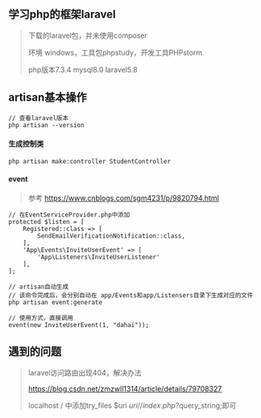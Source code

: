 ## 学习php的框架laravel
> 下载的laravel包，并未使用composer
>
> 环境 windows，工具包phpstudy，开发工具PHPstorm
>
> php版本7.3.4 mysql8.0 laravel5.8
>



## artisan基本操作




```
// 查看laravel版本
php artisan --version
```

#### 生成控制类

```$xslt
php artisan make:controller StudentController
```


#### event
> 参考 https://www.cnblogs.com/sgm4231/p/9820794.html

```$xslt
// 在EventServiceProvider.php中添加
protected $listen = [
    Registered::class => [
        SendEmailVerificationNotification::class,
    ],
    'App\Events\InviteUserEvent' => [
        'App\Listeners\InviteUserListener'
    ],
];

// artisan自动生成
// 该命令完成后，会分别自动在 app/Events和app/Listensers目录下生成对应的文件
php artisan event:generate

// 使用方式，直接调用
event(new InviteUserEvent(1, "dahai"));
```



## 遇到的问题 
> laravel访问路由出现404，解决办法
> 
> https://blog.csdn.net/zmzwll1314/article/details/79708327
> 
> localhost / 中添加try_files $uri $uri/ /index.php?$query_string;即可
